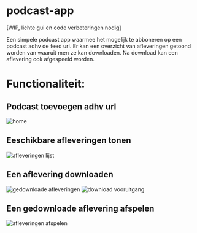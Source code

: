 # podcast-app

[WIP, lichte gui en code verbeteringen nodig]

Een simpele podcast app waarmee het mogelijk te abboneren op een podcast adhv de feed url. Er kan een overzicht van afleveringen getoond worden van waaruit men ze kan downloaden. Na download kan een aflevering ook afgespeeld worden.

# Functionaliteit:
## Podcast toevoegen adhv url
![home](img/home.jpg)
## Eeschikbare afleveringen tonen
![afleveringen lijst](img/epLijst.jpg)
## Een aflevering downloaden
![gedownloade afleveringen](img/downloads.jpg)
![download vooruitgang](img/dwnProgress.jpg)
## Een gedownloade aflevering afspelen
![afleveringen afspelen](img/afspelen.jpg)





<!-- <img src="img/home.jpg" alt="home" width=256 /> <img src="img/epLijst.jpg" alt="afleveringen lijst" width=256 /> <img src="img/downloads.jpg" alt="gedownloade afleveringen" width=256 />
<img src="img/dwnProgress.jpg" alt="download vooruitgang" width=256 /> <img src="img/afspelen.jpg" alt="aflevering afspelen" width=256 /> -->